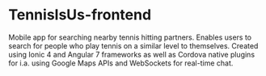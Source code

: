 # TennisIsUs-frontend
Mobile app for searching nearby tennis hitting partners. Enables users to search for people who play tennis on a similar level to themselves.
Created using Ionic 4 and Angular 7 frameworks as well as Cordova native plugins for i.a. using Google Maps APIs and WebSockets for real-time
chat.
